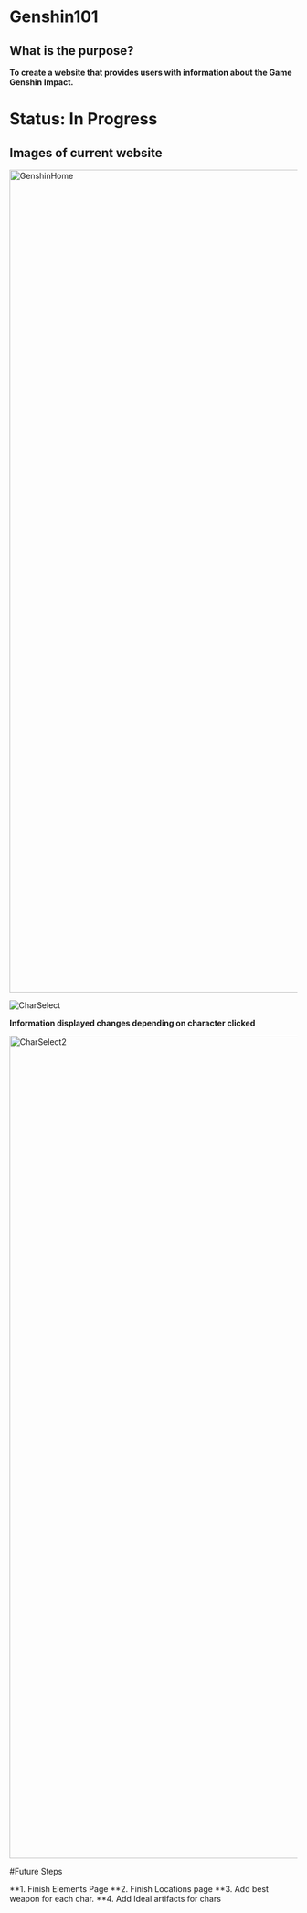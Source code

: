 # Genshin101

## What is the purpose?

**To create a website that provides users with information about the Game Genshin Impact.**

# Status: **In Progress**

## Images of current website


<img width="1440" alt="GenshinHome" src="https://user-images.githubusercontent.com/54602275/107697156-da5be000-6c80-11eb-873e-a93d6ab12a36.png">

![CharSelect](https://user-images.githubusercontent.com/54602275/107696904-8a7d1900-6c80-11eb-879c-31fd8c736b1d.png)

**Information displayed changes depending on character clicked**

<img width="1440" alt="CharSelect2" src="https://user-images.githubusercontent.com/54602275/107697088-c87a3d00-6c80-11eb-9366-5a0229d6d78c.png">

#Future Steps

**1. Finish Elements Page
**2. Finish Locations page
**3. Add best weapon for each char.
**4. Add Ideal artifacts for chars




